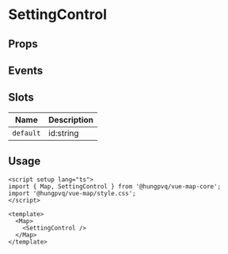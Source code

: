 # SettingControl

## Props

<!--@include: ./props.md-->

## Events

## Slots

| Name      | Description |
| --------- | ----------- |
| `default` | id:string   |

## Usage

```vue
<script setup lang="ts">
import { Map, SettingControl } from '@hungpvq/vue-map-core';
import '@hungpvq/vue-map/style.css';
</script>

<template>
  <Map>
    <SettingControl />
  </Map>
</template>
```
